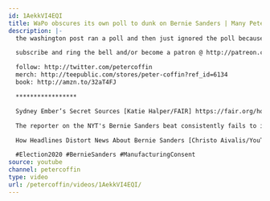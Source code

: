 ```yaml
---
id: 1AekkVI4EQI
title: WaPo obscures its own poll to dunk on Bernie Sanders | Many Peters ⁵⁹
description: |-
  the washington post ran a poll and then just ignored the poll because it was different than their narrative on Bernie Sanders - which matters because WaPo is "real" news, right?

  subscribe and ring the bell and/or become a patron @ http://patreon.com/petercoffin

  follow: http://twitter.com/petercoffin
  merch: http://teepublic.com/stores/peter-coffin?ref_id=6134
  book: http://amzn.to/32aT4FJ

  *****************

  Sydney Ember’s Secret Sources [Katie Halper/FAIR] https://fair.org/home/sidney-embers-secret-sources/

  The reporter on the NYT's Bernie Sanders beat consistently fails to identify her sources as corporate lobbyists [Cory Doctorow/BoingBoing] https://boingboing.net/2019/07/06/war-criminals-and-corporate-lo.html

  How Headlines Distort News About Bernie Sanders [Christo Aivalis/YouTube] https://www.youtube.com/watch?v=N5O5L6rGlms

  #Election2020 #BernieSanders #ManufacturingConsent
source: youtube
channel: petercoffin
type: video
url: /petercoffin/videos/1AekkVI4EQI/
---
```

